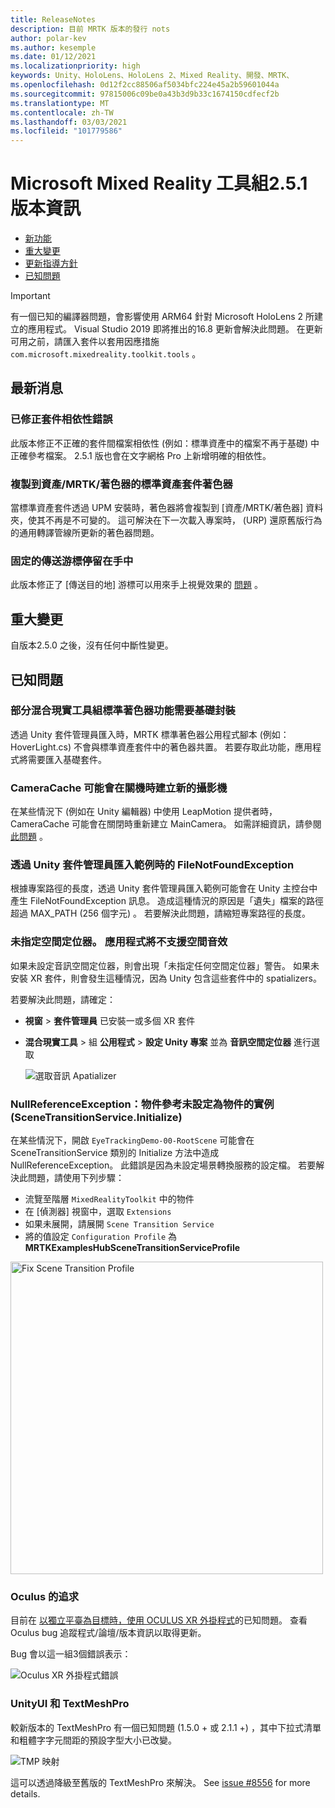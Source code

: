 ```yaml
---
title: ReleaseNotes
description: 目前 MRTK 版本的發行 nots
author: polar-kev
ms.author: kesemple
ms.date: 01/12/2021
ms.localizationpriority: high
keywords: Unity、HoloLens、HoloLens 2、Mixed Reality、開發、MRTK、
ms.openlocfilehash: 0d12f2cc88506af5034bfc224e45a2b59601044a
ms.sourcegitcommit: 97815006c09be0a43b3d9b33c1674150cdfecf2b
ms.translationtype: MT
ms.contentlocale: zh-TW
ms.lasthandoff: 03/03/2021
ms.locfileid: "101779586"
---
```

# <a name="microsoft-mixed-reality-toolkit-251-release-notes"></a>Microsoft Mixed Reality 工具組2.5.1 版本資訊

- [新功能](#whats-new)
- [重大變更](#breaking-changes)
- [更新指導方針](../updates-deployment/Updating.md#upgrading-to-a-new-version-of-mrtk)
- [已知問題](#known-issues)

> [!IMPORTANT]
> 有一個已知的編譯器問題，會影響使用 ARM64 針對 Microsoft HoloLens 2 所建立的應用程式。 Visual Studio 2019 即將推出的16.8 更新會解決此問題。 在更新可用之前，請匯入套件以套用因應措施 `com.microsoft.mixedreality.toolkit.tools` 。

## <a name="whats-new"></a>最新消息

### <a name="package-dependency-errors-fixed"></a>已修正套件相依性錯誤

此版本修正不正確的套件間檔案相依性 (例如：標準資產中的檔案不再于基礎) 中正確參考檔案。 2.5.1 版也會在文字網格 Pro 上新增明確的相依性。

### <a name="standard-assets-package-shaders-copied-to-assetsmrtkshaders"></a>複製到資產/MRTK/著色器的標準資產套件著色器

當標準資產套件透過 UPM 安裝時，著色器將會複製到 [資產/MRTK/著色器] 資料夾，使其不再是不可變的。 這可解決在下一次載入專案時， (URP) 還原舊版行為的通用轉譯管線所更新的著色器問題。

### <a name="fixed-teleport-cursor-sticking-to-hands"></a>固定的傳送游標停留在手中

此版本修正了 [傳送目的地] 游標可以用來手上視覺效果的 [問題](https://github.com/microsoft/MixedRealityToolkit-Unity/issues/8755) 。

## <a name="breaking-changes"></a>重大變更

自版本2.5.0 之後，沒有任何中斷性變更。

## <a name="known-issues"></a>已知問題

### <a name="some-mixed-reality-toolkit-standard-shader-features-require-the-foundation-package"></a>部分混合現實工具組標準著色器功能需要基礎封裝

透過 Unity 套件管理員匯入時，MRTK 標準著色器公用程式腳本 (例如： HoverLight.cs) 不會與標準資產套件中的著色器共置。 若要存取此功能，應用程式將需要匯入基礎套件。

### <a name="cameracache-may-create-a-new-camera-on-shutdown"></a>CameraCache 可能會在關機時建立新的攝影機

在某些情況下 (例如在 Unity 編輯器) 中使用 LeapMotion 提供者時，CameraCache 可能會在關閉時重新建立 MainCamera。 如需詳細資訊，請參閱 [此問題](https://github.com/microsoft/MixedRealityToolkit-Unity/issues/8459) 。

### <a name="filenotfoundexception-when-examples-are-imported-via-unity-package-manager"></a>透過 Unity 套件管理員匯入範例時的 FileNotFoundException

根據專案路徑的長度，透過 Unity 套件管理員匯入範例可能會在 Unity 主控台中產生 FileNotFoundException 訊息。 造成這種情況的原因是「遺失」檔案的路徑超過 MAX_PATH (256 個字元) 。 若要解決此問題，請縮短專案路徑的長度。

### <a name="no-spatializer-was-specified-the-application-will-not-support-spatial-sound"></a>未指定空間定位器。 應用程式將不支援空間音效

如果未設定音訊空間定位器，則會出現「未指定任何空間定位器」警告。 如果未安裝 XR 套件，則會發生這種情況，因為 Unity 包含這些套件中的 spatializers。

若要解決此問題，請確定：

- **視窗**  > **套件管理員** 已安裝一或多個 XR 套件
- **混合現實工具**  >  組 **公用程式**  > **設定 Unity 專案** 並為 **音訊空間定位器** 進行選取

  ![選取音訊 Apatializer](../features/images/release-notes/SpatializerSelection.png)

### <a name="nullreferenceexception-object-reference-not-set-to-an-instance-of-an-object-scenetransitionserviceinitialize"></a>NullReferenceException：物件參考未設定為物件的實例 (SceneTransitionService.Initialize) 

在某些情況下，開啟 `EyeTrackingDemo-00-RootScene` 可能會在 SceneTransitionService 類別的 Initialize 方法中造成 NullReferenceException。
此錯誤是因為未設定場景轉換服務的設定檔。 若要解決此問題，請使用下列步驟：

- 流覽至階層 `MixedRealityToolkit` 中的物件
- 在 [偵測器] 視窗中，選取 `Extensions`
- 如果未展開，請展開 `Scene Transition Service`
- 將的值設定 `Configuration Profile` 為 **MRTKExamplesHubSceneTransitionServiceProfile**

<img src="../features/images/release-notes/FixSceneTransitionProfile.png" width="500px" alt="Fix Scene Transition Profile">

### <a name="oculus-quest"></a>Oculus 的追求

目前在 [以獨立平臺為目標時，使用 OCULUS XR 外掛程式](https://forum.unity.com/threads/unable-to-start-oculus-xr-plugin.913883/)的已知問題。  查看 Oculus bug 追蹤程式/論壇/版本資訊以取得更新。

Bug 會以這一組3個錯誤表示：

![Oculus XR 外掛程式錯誤](https://forum.unity.com/attachments/erori-unity-png.644204/)

### <a name="unityui-and-textmeshpro"></a>UnityUI 和 TextMeshPro

較新版本的 TextMeshPro 有一個已知問題 (1.5.0 + 或 2.1.1 +) ，其中下拉式清單和粗體字字元間距的預設字型大小已改變。

![TMP 映射](https://user-images.githubusercontent.com/68253937/93158069-4d582f00-f6c0-11ea-87ad-94d0ba3ba6e5.png)

這可以透過降級至舊版的 TextMeshPro 來解決。 See [issue #8556](https://github.com/microsoft/MixedRealityToolkit-Unity/issues/8556) for more details.
